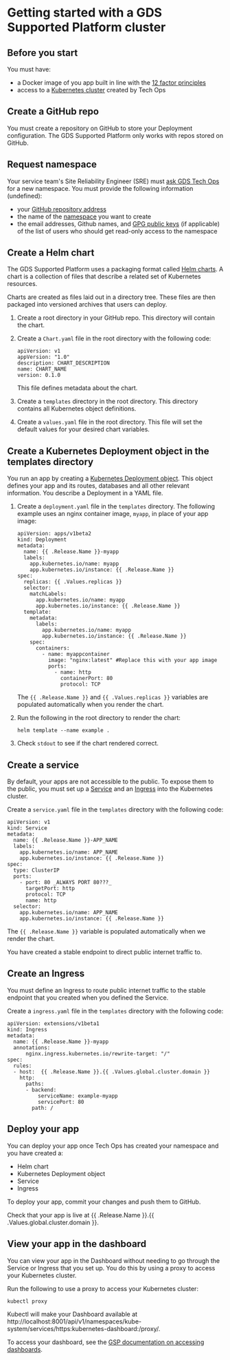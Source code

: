 
# Getting started with a GDS Supported Platform cluster

## Before you start

You must have:

- a Docker image of you app built in line with the [12 factor principles](/architecture.html#12-factor-application-principles)
- access to a [Kubernetes cluster](https://github.com/alphagov/gsp-terraform-ignition/blob/master/docs/gds-supported-platform/troubleshooting_app_errors.md) created by Tech Ops

## Create a GitHub repo

You must create a repository on GitHub to store your Deployment configuration. The GDS Supported Platform only works with repos stored on GitHub.

## Request namespace

Your service team's Site Reliability Engineer (SRE) must [ask GDS Tech Ops](re-GSP-team@digital.cabinet-office.gov.uk) for a new namespace. You must provide the following information (undefined):

* your [GitHub repository address](https://help.github.com/en/articles/about-remote-repositories)
* the name of the [namespace](https://kubernetes.io/docs/concepts/overview/working-with-objects/namespaces/) you want to create
* the email addresses, Github names, and [GPG public keys](https://www.gnupg.org/gph/en/manual/c14.html) (if applicable) of the list of users who should get read-only access to the namespace

## Create a Helm chart

The GDS Supported Platform uses a packaging format called [Helm charts](https://helm.sh/docs/developing_charts/). A chart is a collection of files that describe a related set of Kubernetes resources.

Charts are created as files laid out in a directory tree. These files are then packaged into versioned archives that users can deploy.

1. Create a root directory in your GitHub repo. This directory will contain the chart.

1. Create a `Chart.yaml` file in the root directory with the following code:

    ```
    apiVersion: v1
    appVersion: "1.0"
    description: CHART_DESCRIPTION
    name: CHART_NAME
    version: 0.1.0
    ```

    This file defines metadata about the chart.

1. Create a `templates` directory in the root directory. This directory contains all Kubernetes object definitions.

1. Create a `values.yaml` file in the root directory. This file will set the default values for your desired chart variables.

## Create a Kubernetes Deployment object in the templates directory

You run an app by creating a [Kubernetes Deployment object](https://kubernetes.io/docs/concepts/#kubernetes-objects). This object defines your app and its routes, databases and all other relevant information. You describe a Deployment in a YAML file.

1. Create a `deployment.yaml` file in the `templates` directory. The following example uses an nginx container image, `myapp`, in place of your app image:

    ```
    apiVersion: apps/v1beta2
    kind: Deployment
    metadata:
      name: {{ .Release.Name }}-myapp
      labels:
        app.kubernetes.io/name: myapp
        app.kubernetes.io/instance: {{ .Release.Name }}
    spec:
      replicas: {{ .Values.replicas }}
      selector:
        matchLabels:
          app.kubernetes.io/name: myapp
          app.kubernetes.io/instance: {{ .Release.Name }}
      template:
        metadata:
          labels:
            app.kubernetes.io/name: myapp
            app.kubernetes.io/instance: {{ .Release.Name }}
        spec:
          containers:
            - name: myappcontainer
              image: "nginx:latest" #Replace this with your app image
              ports:
                - name: http
                  containerPort: 80
                  protocol: TCP
    ```

    The `{{ .Release.Name }}` and `{{ .Values.replicas }}` variables are populated automatically when you render the chart.

1. Run the following in the root directory to render the chart:

    ```
    helm template --name example .
    ```

1. Check `stdout` to see if the chart rendered correct.

## Create a service

By default, your apps are not accessible to the public. To expose them to the public, you must set up a [Service](https://kubernetes.io/docs/concepts/services-networking/service/) and an [Ingress](https://kubernetes.io/docs/concepts/services-networking/ingress/) into the Kubernetes cluster.

Create a `service.yaml` file in the `templates` directory with the following code:

```
apiVersion: v1
kind: Service
metadata:
  name: {{ .Release.Name }}-APP_NAME
  labels:
    app.kubernetes.io/name: APP_NAME
    app.kubernetes.io/instance: {{ .Release.Name }}
spec:
  type: ClusterIP
  ports:
    - port: 80 _ALWAYS PORT 80???_
      targetPort: http
      protocol: TCP
      name: http
  selector:
    app.kubernetes.io/name: APP_NAME
    app.kubernetes.io/instance: {{ .Release.Name }}
```
The `{{ .Release.Name }}` variable is populated automatically when we render the chart.

You have created a stable endpoint to direct public internet traffic to.

## Create an Ingress

You must define an Ingress to route public internet traffic to the stable endpoint that you created when you defined the Service.

Create a `ingress.yaml` file in the `templates` directory with the following code:

```
apiVersion: extensions/v1beta1
kind: Ingress
metadata:
  name: {{ .Release.Name }}-myapp
  annotations:
      nginx.ingress.kubernetes.io/rewrite-target: "/"
spec:
  rules:
  - host:  {{ .Release.Name }}.{{ .Values.global.cluster.domain }}
    http:
      paths:
      - backend:
          serviceName: example-myapp
          servicePort: 80
        path: /
```

## Deploy your app

You can deploy your app once Tech Ops has created your namespace and you have created a:

- Helm chart
- Kubernetes Deployment object
- Service
- Ingress

To deploy your app, commit your changes and push them to GitHub.

Check that your app is live at {{ .Release.Name }}.{{ .Values.global.cluster.domain }}.

## View your app in the dashboard

You can view your app in the Dashboard without needing to go through the Service or Ingress that you set up. You do this by using a proxy to access your Kubernetes cluster.

Run the following to use a proxy to access your Kubernetes cluster:

```
kubectl proxy
```

Kubectl will make your Dashboard available at http://localhost:8001/api/v1/namespaces/kube-system/services/https:kubernetes-dashboard:/proxy/.

To access your dashboard, see the [GSP documentation on accessing dashboards](https://github.com/alphagov/gsp-terraform-ignition/blob/master/docs/gds-supported-platform/accessing-dashboard.md).
